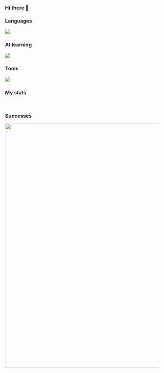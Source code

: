 ### Hi there 👋

### Languages
<img src="https://skillicons.dev/icons?i=py,js,css,html"/>&nbsp;

### At learning
<img src="https://skillicons.dev/icons?i=cpp,linux"/>&nbsp;

### Tools
<img src="https://skillicons.dev/icons?i=windows,pycharm,phpstorm,visualstudio,github"/>&nbsp;

### My stats
<div id="stat" align="center">
    <img src="https://github-profile-summary-cards.vercel.app/api/cards/profile-details?username=danaumoff&theme=github_dark" alt=""/>
    <img src="https://github-profile-summary-cards.vercel.app/api/cards/most-commit-language?username=danaumoff&theme=github_dark" alt=""/>
    <img src="https://github-readme-stats.vercel.app/api?username=danaumoff&show_icons=true&theme=radical" alt=""/>
</div>

### Successes
<div id="sucs" align="center">
    <img src="https://ctf.tinkoff.ru/assets/share/I4uWp5ON.png" width="800" height=auto>
</div>


